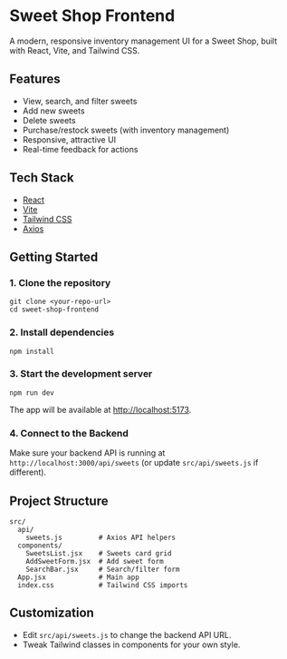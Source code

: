 # Sweet Shop Frontend

A modern, responsive inventory management UI for a Sweet Shop, built with React, Vite, and Tailwind CSS.

## Features
- View, search, and filter sweets
- Add new sweets
- Delete sweets
- Purchase/restock sweets (with inventory management)
- Responsive, attractive UI
- Real-time feedback for actions

## Tech Stack
- [React](https://react.dev/)
- [Vite](https://vitejs.dev/)
- [Tailwind CSS](https://tailwindcss.com/)
- [Axios](https://axios-http.com/)

## Getting Started

### 1. Clone the repository
```
git clone <your-repo-url>
cd sweet-shop-frontend
```

### 2. Install dependencies
```
npm install
```

### 3. Start the development server
```
npm run dev
```

The app will be available at [http://localhost:5173](http://localhost:5173).

### 4. Connect to the Backend
Make sure your backend API is running at `http://localhost:3000/api/sweets` (or update `src/api/sweets.js` if different).

## Project Structure
```
src/
  api/
    sweets.js         # Axios API helpers
  components/
    SweetsList.jsx    # Sweets card grid
    AddSweetForm.jsx  # Add sweet form
    SearchBar.jsx     # Search/filter form
  App.jsx             # Main app
  index.css           # Tailwind CSS imports
```

## Customization
- Edit `src/api/sweets.js` to change the backend API URL.
- Tweak Tailwind classes in components for your own style.

